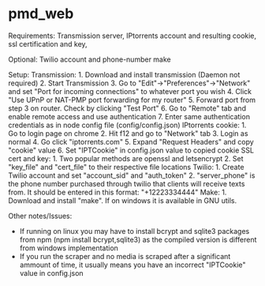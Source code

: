 # pmd_web
Requirements:
  Transmission server,
  IPtorrents account and resulting cookie,
  ssl certification and key,

Optional:
  Twilio account and phone-number
  make
  
Setup:
  Transmission:
    1. Download and install transmission (Daemon not required)
    2. Start Transmission
    3. Go to "Edit"->"Preferences"->"Network" and set "Port for incoming connections" to whatever port you wish
    4. Click "Use UPnP or NAT-PMP port forwarding for my router"
    5. Forward port from step 3 on router. Check by clicking "Test Port"
    6. Go to "Remote" tab and enable remote access and use authentication
    7. Enter same authentication credentials as in node config file (config/config.json)
  IPtorrents cookie:
    1. Go to login page on chrome
    2. Hit f12 and go to "Network" tab
    3. Login as normal
    4. Go click "iptorrents.com"
    5. Expand "Request Headers" and copy "cookie" value
    6. Set "IPTCookie" in config.json value to copied cookie
   SSL cert and key:
    1. Two popular methods are openssl and letsencrypt
    2. Set "key_file" and "cert_file" to their respective file locations
   Twilio:
    1. Create Twilio account and set "account_sid" and "auth_token"
    2. "server_phone" is the phone number purchased through twilio that clients will receive texts from. It should be entered in this format: "+12223334444"
   Make:
    1. Download and install "make". If on windows it is available in GNU utils.
    
Other notes/Issues:
  - If running on linux you may have to install bcrypt and sqlite3 packages from npm (npm install bcrypt,sqlite3) as the compiled version is different from windows implementation
  - If you run the scraper and no media is scraped after a significant ammount of time, it usually means you have an incorrect "IPTCookie" value in config.json
  

